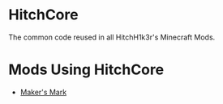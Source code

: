 # HitchCore
The common code reused in all HitchH1k3r's Minecraft Mods.

# Mods Using HitchCore
* [Maker's Mark](https://github.com/hitchh1k3r/HitchCore)